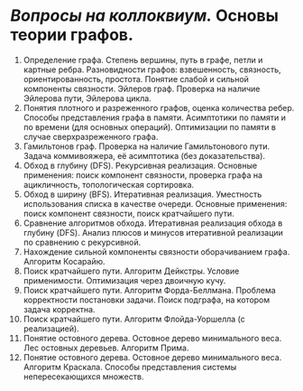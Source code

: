 # _Вопросы на коллоквиум._ Основы теории графов.
1) Определение графа. Степень вершины, путь в графе, петли и картные ребра. Разновидности графов: взвешенность, связность, ориентированность, простота. Понятие слабой и сильной компоненты связности. Эйлеров граф. Проверка на наличие Эйлерова пути, Эйлерова цикла.
2) Понятия плотного и разреженного графов, оценка количества ребер. Способы представления графа в памяти. Асимптотики по памяти и по времени (для основных операций). Оптимизации по памяти в случае сверхразреженного графа.
1) Гамильтонов граф. Проверка на наличие Гамильтонового пути. Задача коммивояжера, её асимптотика (без доказательства).
2) Обход в глубину (DFS). Рекурсивная реализация. Основные применения: поиск компонент связности, проверка графа на ацикличность, топологическая сортировка.
4) Обход в ширину (BFS). Итеративная реализация. Уместность использования списка в качестве очереди. Основные применения: поиск компонент связности, поиск кратчайшего пути. 
5) Сравнение алгоритмов обхода. Итеративная реализация обхода в глубину (DFS). Анализ плюсов и минусов итеративной реализации по сравнению с рекурсивной. 
6) Нахождение сильной компоненты связности оборачиванием графа. Алгоритм Косарайю. 
7) Поиск кратчайшего пути. Алгоритм Дейкстры. Условие применимости. Оптимизация через двоичную кучу.
8) Поиск кратчайшего пути. Алгоритм Форда-Беллмана. Проблема корректности постановки задачи. Поиск подграфа, на котором задача корректна.
9) Поиск кратчайшего пути. Алгоритм Флойда-Уоршелла (с реализацией).
10) Понятие остовного дерева. Остовное дерево минимального веса. Лес остовных деревьев. Алгоритм Прима.
11) Понятие остовного дерева. Остовное дерево минимального веса. Алгоритм Краскала. Способы представления системы непересекающихся множеств.